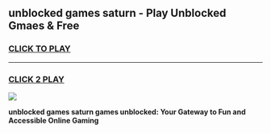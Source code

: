 
## unblocked games saturn - Play Unblocked Gmaes & Free
<h3>
<a href="https://news.freeplayer.one?title=unblocked_games_saturn&ref=23F">CLICK TO PLAY</a></h3>
<hr>

<h3>
<a href="https://news.freeplayer.one?title=unblocked_games_saturn&ref=23F">CLICK 2 PLAY</a>
  
</h3>

<a href="https://news.freeplayer.one?title=unblocked_games_saturn&ref=23F/"><img src="https://clearcache.store/games.png"></a>


**unblocked games saturn games unblocked: Your Gateway to Fun and Accessible Online Gaming**
